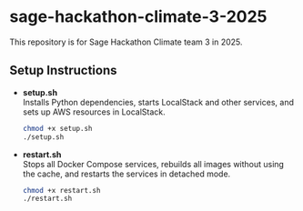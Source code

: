 # sage-hackathon-climate-3-2025
This repository is for Sage Hackathon Climate team 3 in 2025.

## Setup Instructions

- **setup.sh**  
  Installs Python dependencies, starts LocalStack and other services, and sets up AWS resources in LocalStack.
  
  ```bash
  chmod +x setup.sh
  ./setup.sh
  ```

- **restart.sh**  
  Stops all Docker Compose services, rebuilds all images without using the cache, and restarts the services in detached mode.
  
  ```bash
  chmod +x restart.sh
  ./restart.sh
  ```
